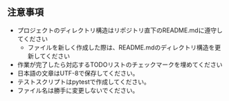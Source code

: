 ## 注意事項
- プロジェクトのディレクトリ構造はリポジトリ直下のREADME.mdに遵守してください
    - ファイルを新しく作成した際は、README.mdのディレクトリ構造を更新してください
- 作業が完了したら対応するTODOリストのチェックマークを埋めてください
- 日本語の文章はUTF-8で保存してください。
- テストスクリプトはpytestで作成してください。
- ファイル名は勝手に変更しないでください。
